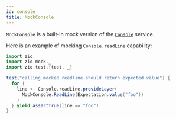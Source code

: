 ```yaml
---
id: console
title: MockConsole 
---
```


`MockConsole` is a built-in mock version of the [`Console`](../../contextual/services/console.md) service.

Here is an example of mocking `Console.readLine` capability:

```scala mdoc:compile-only
import zio._
import zio.mock._
import zio.test.{test, _}

test("calling mocked readline should return expected value") {
  for {
    line <- Console.readLine.provideLayer(
      MockConsole.ReadLine(Expectation.value("foo"))
    )
  } yield assertTrue(line == "foo")
}
```